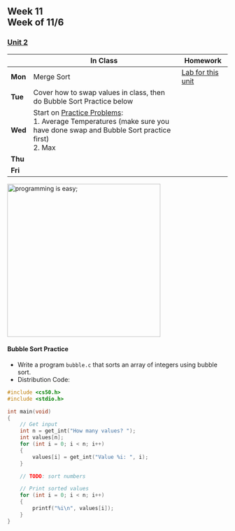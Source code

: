 ## Week 11 <br>Week of 11/6

### [Unit 2](/apcsp/curriculum/2)

  |       |In Class               |Homework   |
  |-------|---------              |---------  |
  |**Mon**|Merge Sort |[Lab for this unit](https://cs50.harvard.edu/ap/2024/curriculum/x/labs/3/) |
  |**Tue**|Cover how to swap values in class, then do Bubble Sort Practice below | |
  |**Wed**|Start on [Practice Problems](https://cs50.harvard.edu/ap/2024/problems/3/):<br>1. Average Temperatures (make sure you have done swap and Bubble Sort practice first)<br>2. Max | |
  |**Thu**| | |
  |**Fri**| | |


<meta http-equiv="refresh" content="300"/>

<img src="https://i.pinimg.com/originals/de/f5/2f/def52fe41d695d8feebd2cdc194da929.png" alt="programming is easy;" height="350">

#### Bubble Sort Practice
- Write a program `bubble.c` that sorts an array of integers using bubble sort.
- Distribution Code:

```c
#include <cs50.h>
#include <stdio.h>

int main(void)
{
    // Get input
    int n = get_int("How many values? ");
    int values[n];
    for (int i = 0; i < n; i++)
    {
        values[i] = get_int("Value %i: ", i);
    }

    // TODO: sort numbers

    // Print sorted values
    for (int i = 0; i < n; i++)
    {
        printf("%i\n", values[i]);
    }
}
```